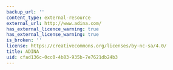 ```yaml
---
backup_url: ''
content_type: external-resource
external_url: http://www.adina.com/
has_external_licence_warning: true
has_external_license_warning: true
is_broken: ''
license: https://creativecommons.org/licenses/by-nc-sa/4.0/
title: ADINA
uid: cfad136c-0cc0-4b83-935b-7e7621db24b3
---
```

